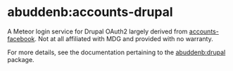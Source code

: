 # abuddenb:accounts-drupal

A Meteor login service for Drupal OAuth2 largely derived from [accounts-facebook](https://github.com/meteor/meteor/tree/devel/packages/accounts-facebook).
Not at all affiliated with MDG and provided with no warranty.

For more details, see the documentation pertaining to the [abuddenb:drupal](https://github.com/abuddenb/drupal) package.

